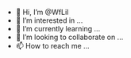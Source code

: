 - 👋 Hi, I’m @WfLil
- 👀 I’m interested in ...
- 🌱 I’m currently learning ...
- 💞️ I’m looking to collaborate on ...
- 📫 How to reach me ...

<!---
WfLil/WfLil is a ✨ special ✨ repository because its `README.md` (this file) appears on your GitHub profile.
You can click the Preview link to take a look at your changes.
--->
